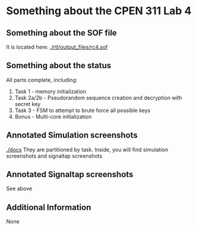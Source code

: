 # Something about the CPEN 311 Lab 4

## Something about the SOF file
It is located here:
[./rtl/output_files/rc4.sof](./rtl/output_files/rc4.sof)

## Something about the status
All parts complete, including:
1. Task 1 - memory initialization
2. Task 2a/2b - Pseudorandom sequence creation and decryption with secret key
3. Task 3 - FSM to attempt to brute force all possible keys
4. Bonus - Multi-core initialization

## Annotated Simulation screenshots
[./docs](./docs)
They are partitioned by task. Inside, you will find simulation screenshots and signaltap screenshots

## Annotated Signaltap screenshots
See above

## Additional Information
None
